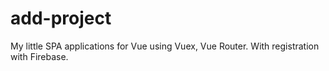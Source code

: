 # add-project
My little SPA applications for Vue using Vuex, Vue Router. With registration with Firebase.
